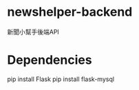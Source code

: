 newshelper-backend
==================

新聞小幫手後端API

Dependencies
============

pip install Flask
pip install flask-mysql


